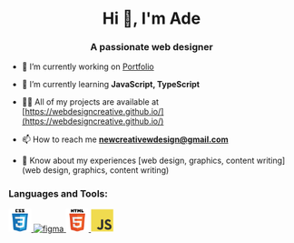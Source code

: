 <h1 align="center">Hi 👋, I'm Ade</h1>
<h3 align="center">A passionate web designer</h3>

- 🔭 I’m currently working on [Portfolio](https://webdesigncreative.github.io/)

- 🌱 I’m currently learning **JavaScript, TypeScript**

- 👨‍💻 All of my projects are available at [https://webdesigncreative.github.io/](https://webdesigncreative.github.io/)

- 📫 How to reach me **newcreativewdesign@gmail.com**

- 📄 Know about my experiences [web design, graphics, content writing](web design, graphics, content writing)

<h3 align="left">Languages and Tools:</h3>
<p align="left"> <a href="https://www.w3schools.com/css/" target="_blank" rel="noreferrer"> <img src="https://raw.githubusercontent.com/devicons/devicon/master/icons/css3/css3-original-wordmark.svg" alt="css3" width="40" height="40"/> </a> <a href="https://www.figma.com/" target="_blank" rel="noreferrer"> <img src="https://www.vectorlogo.zone/logos/figma/figma-icon.svg" alt="figma" width="40" height="40"/> </a> <a href="https://www.w3.org/html/" target="_blank" rel="noreferrer"> <img src="https://raw.githubusercontent.com/devicons/devicon/master/icons/html5/html5-original-wordmark.svg" alt="html5" width="40" height="40"/> </a> <a href="https://developer.mozilla.org/en-US/docs/Web/JavaScript" target="_blank" rel="noreferrer"> <img src="https://raw.githubusercontent.com/devicons/devicon/master/icons/javascript/javascript-original.svg" alt="javascript" width="40" height="40"/> </a> </p>

